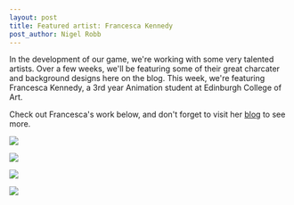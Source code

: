 ```yaml
---
layout: post
title: Featured artist: Francesca Kennedy
post_author: Nigel Robb
---
```

In the development of our game, we're working with some very talented artists. Over a few weeks, we'll be featuring some of their great charcater and background designs here on the blog. This week, we're featuring Francesca Kennedy, a 3rd year Animation student at Edinburgh College of Art.

Check out Francesca's work below, and don't forget to visit her [blog](http://francesca-jane-kennedy-animation.tumblr.com/) to see more.

![]({{site.url}}/images/concept-art/francesca-kennedy/robots.jpg)

![]({{site.url}}/images/concept-art/francesca-kennedy/squirrel-background.jpg)

![]({{site.url}}/images/concept-art/francesca-kennedy/aliens.jpg)

![]({{site.url}}/images/concept-art/francesca-kennedy/dragons.jpg)
